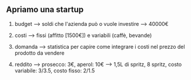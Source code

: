 ## Apriamo una startup

1. budget --> soldi che l'azienda può o vuole investire --> 40000€

2. costi --> fissi (affitto [1500€]) e variabili (caffè, bevande)

3. domanda --> statistica per capire come integrare i costi nel prezzo del prodotto da vendere

4. reddito --> prosecco: 3€, aperol: 10€ --> 1,5L di spritz, 8 spritz, costo variabile: 3/3.5, costo fisso: 2/1.5
